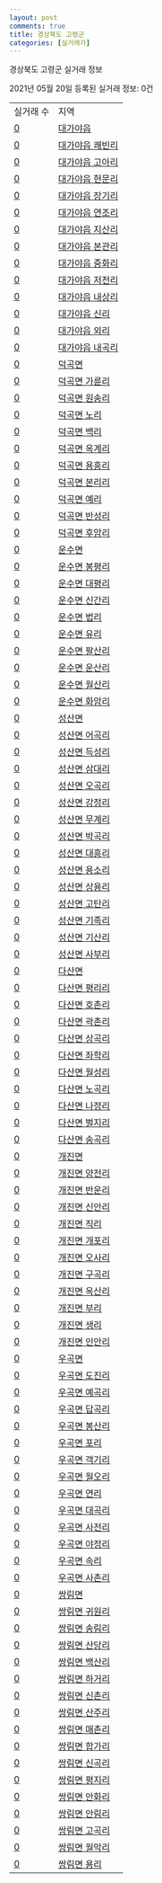 ```yaml
---
layout: post
comments: true
title: 경상북도 고령군
categories: [실거래가]
---
```


경상북도 고령군 실거래 정보

2021년 05월 20일 등록된 실거래 정보: 0건


<table>
  <tr>
    <td>실거래 수</td>
    <td>지역</td>
  </tr>

  
  <tr>
    <td><a href="4783025300.html">0</a></td>
    <td><a href="4783025300.html">대가야읍</a></td>
  </tr>
    

  <tr>
    <td><a href="4783025321.html">0</a></td>
    <td><a href="4783025321.html">대가야읍 쾌빈리</a></td>
  </tr>
    

  <tr>
    <td><a href="4783025322.html">0</a></td>
    <td><a href="4783025322.html">대가야읍 고아리</a></td>
  </tr>
    

  <tr>
    <td><a href="4783025323.html">0</a></td>
    <td><a href="4783025323.html">대가야읍 헌문리</a></td>
  </tr>
    

  <tr>
    <td><a href="4783025324.html">0</a></td>
    <td><a href="4783025324.html">대가야읍 장기리</a></td>
  </tr>
    

  <tr>
    <td><a href="4783025325.html">0</a></td>
    <td><a href="4783025325.html">대가야읍 연조리</a></td>
  </tr>
    

  <tr>
    <td><a href="4783025326.html">0</a></td>
    <td><a href="4783025326.html">대가야읍 지산리</a></td>
  </tr>
    

  <tr>
    <td><a href="4783025327.html">0</a></td>
    <td><a href="4783025327.html">대가야읍 본관리</a></td>
  </tr>
    

  <tr>
    <td><a href="4783025328.html">0</a></td>
    <td><a href="4783025328.html">대가야읍 중화리</a></td>
  </tr>
    

  <tr>
    <td><a href="4783025329.html">0</a></td>
    <td><a href="4783025329.html">대가야읍 저전리</a></td>
  </tr>
    

  <tr>
    <td><a href="4783025330.html">0</a></td>
    <td><a href="4783025330.html">대가야읍 내상리</a></td>
  </tr>
    

  <tr>
    <td><a href="4783025331.html">0</a></td>
    <td><a href="4783025331.html">대가야읍 신리</a></td>
  </tr>
    

  <tr>
    <td><a href="4783025332.html">0</a></td>
    <td><a href="4783025332.html">대가야읍 외리</a></td>
  </tr>
    

  <tr>
    <td><a href="4783025333.html">0</a></td>
    <td><a href="4783025333.html">대가야읍 내곡리</a></td>
  </tr>
    

  <tr>
    <td><a href="4783031000.html">0</a></td>
    <td><a href="4783031000.html">덕곡면</a></td>
  </tr>
    

  <tr>
    <td><a href="4783031031.html">0</a></td>
    <td><a href="4783031031.html">덕곡면 가륜리</a></td>
  </tr>
    

  <tr>
    <td><a href="4783031032.html">0</a></td>
    <td><a href="4783031032.html">덕곡면 원송리</a></td>
  </tr>
    

  <tr>
    <td><a href="4783031033.html">0</a></td>
    <td><a href="4783031033.html">덕곡면 노리</a></td>
  </tr>
    

  <tr>
    <td><a href="4783031034.html">0</a></td>
    <td><a href="4783031034.html">덕곡면 백리</a></td>
  </tr>
    

  <tr>
    <td><a href="4783031035.html">0</a></td>
    <td><a href="4783031035.html">덕곡면 옥계리</a></td>
  </tr>
    

  <tr>
    <td><a href="4783031036.html">0</a></td>
    <td><a href="4783031036.html">덕곡면 용흥리</a></td>
  </tr>
    

  <tr>
    <td><a href="4783031037.html">0</a></td>
    <td><a href="4783031037.html">덕곡면 본리리</a></td>
  </tr>
    

  <tr>
    <td><a href="4783031038.html">0</a></td>
    <td><a href="4783031038.html">덕곡면 예리</a></td>
  </tr>
    

  <tr>
    <td><a href="4783031039.html">0</a></td>
    <td><a href="4783031039.html">덕곡면 반성리</a></td>
  </tr>
    

  <tr>
    <td><a href="4783031040.html">0</a></td>
    <td><a href="4783031040.html">덕곡면 후암리</a></td>
  </tr>
    

  <tr>
    <td><a href="4783032000.html">0</a></td>
    <td><a href="4783032000.html">운수면</a></td>
  </tr>
    

  <tr>
    <td><a href="4783032030.html">0</a></td>
    <td><a href="4783032030.html">운수면 봉평리</a></td>
  </tr>
    

  <tr>
    <td><a href="4783032031.html">0</a></td>
    <td><a href="4783032031.html">운수면 대평리</a></td>
  </tr>
    

  <tr>
    <td><a href="4783032032.html">0</a></td>
    <td><a href="4783032032.html">운수면 신간리</a></td>
  </tr>
    

  <tr>
    <td><a href="4783032033.html">0</a></td>
    <td><a href="4783032033.html">운수면 법리</a></td>
  </tr>
    

  <tr>
    <td><a href="4783032034.html">0</a></td>
    <td><a href="4783032034.html">운수면 유리</a></td>
  </tr>
    

  <tr>
    <td><a href="4783032035.html">0</a></td>
    <td><a href="4783032035.html">운수면 팔산리</a></td>
  </tr>
    

  <tr>
    <td><a href="4783032036.html">0</a></td>
    <td><a href="4783032036.html">운수면 운산리</a></td>
  </tr>
    

  <tr>
    <td><a href="4783032037.html">0</a></td>
    <td><a href="4783032037.html">운수면 월산리</a></td>
  </tr>
    

  <tr>
    <td><a href="4783032038.html">0</a></td>
    <td><a href="4783032038.html">운수면 화암리</a></td>
  </tr>
    

  <tr>
    <td><a href="4783033000.html">0</a></td>
    <td><a href="4783033000.html">성산면</a></td>
  </tr>
    

  <tr>
    <td><a href="4783033035.html">0</a></td>
    <td><a href="4783033035.html">성산면 어곡리</a></td>
  </tr>
    

  <tr>
    <td><a href="4783033036.html">0</a></td>
    <td><a href="4783033036.html">성산면 득성리</a></td>
  </tr>
    

  <tr>
    <td><a href="4783033037.html">0</a></td>
    <td><a href="4783033037.html">성산면 삼대리</a></td>
  </tr>
    

  <tr>
    <td><a href="4783033038.html">0</a></td>
    <td><a href="4783033038.html">성산면 오곡리</a></td>
  </tr>
    

  <tr>
    <td><a href="4783033039.html">0</a></td>
    <td><a href="4783033039.html">성산면 강정리</a></td>
  </tr>
    

  <tr>
    <td><a href="4783033040.html">0</a></td>
    <td><a href="4783033040.html">성산면 무계리</a></td>
  </tr>
    

  <tr>
    <td><a href="4783033041.html">0</a></td>
    <td><a href="4783033041.html">성산면 박곡리</a></td>
  </tr>
    

  <tr>
    <td><a href="4783033042.html">0</a></td>
    <td><a href="4783033042.html">성산면 대흥리</a></td>
  </tr>
    

  <tr>
    <td><a href="4783033043.html">0</a></td>
    <td><a href="4783033043.html">성산면 용소리</a></td>
  </tr>
    

  <tr>
    <td><a href="4783033044.html">0</a></td>
    <td><a href="4783033044.html">성산면 상용리</a></td>
  </tr>
    

  <tr>
    <td><a href="4783033045.html">0</a></td>
    <td><a href="4783033045.html">성산면 고탄리</a></td>
  </tr>
    

  <tr>
    <td><a href="4783033046.html">0</a></td>
    <td><a href="4783033046.html">성산면 기족리</a></td>
  </tr>
    

  <tr>
    <td><a href="4783033047.html">0</a></td>
    <td><a href="4783033047.html">성산면 기산리</a></td>
  </tr>
    

  <tr>
    <td><a href="4783033048.html">0</a></td>
    <td><a href="4783033048.html">성산면 사부리</a></td>
  </tr>
    

  <tr>
    <td><a href="4783034000.html">0</a></td>
    <td><a href="4783034000.html">다산면</a></td>
  </tr>
    

  <tr>
    <td><a href="4783034031.html">0</a></td>
    <td><a href="4783034031.html">다산면 평리리</a></td>
  </tr>
    

  <tr>
    <td><a href="4783034032.html">0</a></td>
    <td><a href="4783034032.html">다산면 호촌리</a></td>
  </tr>
    

  <tr>
    <td><a href="4783034033.html">0</a></td>
    <td><a href="4783034033.html">다산면 곽촌리</a></td>
  </tr>
    

  <tr>
    <td><a href="4783034034.html">0</a></td>
    <td><a href="4783034034.html">다산면 상곡리</a></td>
  </tr>
    

  <tr>
    <td><a href="4783034035.html">0</a></td>
    <td><a href="4783034035.html">다산면 좌학리</a></td>
  </tr>
    

  <tr>
    <td><a href="4783034036.html">0</a></td>
    <td><a href="4783034036.html">다산면 월성리</a></td>
  </tr>
    

  <tr>
    <td><a href="4783034037.html">0</a></td>
    <td><a href="4783034037.html">다산면 노곡리</a></td>
  </tr>
    

  <tr>
    <td><a href="4783034038.html">0</a></td>
    <td><a href="4783034038.html">다산면 나정리</a></td>
  </tr>
    

  <tr>
    <td><a href="4783034039.html">0</a></td>
    <td><a href="4783034039.html">다산면 벌지리</a></td>
  </tr>
    

  <tr>
    <td><a href="4783034040.html">0</a></td>
    <td><a href="4783034040.html">다산면 송곡리</a></td>
  </tr>
    

  <tr>
    <td><a href="4783035000.html">0</a></td>
    <td><a href="4783035000.html">개진면</a></td>
  </tr>
    

  <tr>
    <td><a href="4783035032.html">0</a></td>
    <td><a href="4783035032.html">개진면 양전리</a></td>
  </tr>
    

  <tr>
    <td><a href="4783035033.html">0</a></td>
    <td><a href="4783035033.html">개진면 반운리</a></td>
  </tr>
    

  <tr>
    <td><a href="4783035034.html">0</a></td>
    <td><a href="4783035034.html">개진면 신안리</a></td>
  </tr>
    

  <tr>
    <td><a href="4783035035.html">0</a></td>
    <td><a href="4783035035.html">개진면 직리</a></td>
  </tr>
    

  <tr>
    <td><a href="4783035036.html">0</a></td>
    <td><a href="4783035036.html">개진면 개포리</a></td>
  </tr>
    

  <tr>
    <td><a href="4783035037.html">0</a></td>
    <td><a href="4783035037.html">개진면 오사리</a></td>
  </tr>
    

  <tr>
    <td><a href="4783035038.html">0</a></td>
    <td><a href="4783035038.html">개진면 구곡리</a></td>
  </tr>
    

  <tr>
    <td><a href="4783035039.html">0</a></td>
    <td><a href="4783035039.html">개진면 옥산리</a></td>
  </tr>
    

  <tr>
    <td><a href="4783035040.html">0</a></td>
    <td><a href="4783035040.html">개진면 부리</a></td>
  </tr>
    

  <tr>
    <td><a href="4783035041.html">0</a></td>
    <td><a href="4783035041.html">개진면 생리</a></td>
  </tr>
    

  <tr>
    <td><a href="4783035042.html">0</a></td>
    <td><a href="4783035042.html">개진면 인안리</a></td>
  </tr>
    

  <tr>
    <td><a href="4783036000.html">0</a></td>
    <td><a href="4783036000.html">우곡면</a></td>
  </tr>
    

  <tr>
    <td><a href="4783036034.html">0</a></td>
    <td><a href="4783036034.html">우곡면 도진리</a></td>
  </tr>
    

  <tr>
    <td><a href="4783036035.html">0</a></td>
    <td><a href="4783036035.html">우곡면 예곡리</a></td>
  </tr>
    

  <tr>
    <td><a href="4783036036.html">0</a></td>
    <td><a href="4783036036.html">우곡면 답곡리</a></td>
  </tr>
    

  <tr>
    <td><a href="4783036037.html">0</a></td>
    <td><a href="4783036037.html">우곡면 봉산리</a></td>
  </tr>
    

  <tr>
    <td><a href="4783036038.html">0</a></td>
    <td><a href="4783036038.html">우곡면 포리</a></td>
  </tr>
    

  <tr>
    <td><a href="4783036039.html">0</a></td>
    <td><a href="4783036039.html">우곡면 객기리</a></td>
  </tr>
    

  <tr>
    <td><a href="4783036040.html">0</a></td>
    <td><a href="4783036040.html">우곡면 월오리</a></td>
  </tr>
    

  <tr>
    <td><a href="4783036041.html">0</a></td>
    <td><a href="4783036041.html">우곡면 연리</a></td>
  </tr>
    

  <tr>
    <td><a href="4783036042.html">0</a></td>
    <td><a href="4783036042.html">우곡면 대곡리</a></td>
  </tr>
    

  <tr>
    <td><a href="4783036043.html">0</a></td>
    <td><a href="4783036043.html">우곡면 사전리</a></td>
  </tr>
    

  <tr>
    <td><a href="4783036044.html">0</a></td>
    <td><a href="4783036044.html">우곡면 야정리</a></td>
  </tr>
    

  <tr>
    <td><a href="4783036045.html">0</a></td>
    <td><a href="4783036045.html">우곡면 속리</a></td>
  </tr>
    

  <tr>
    <td><a href="4783036046.html">0</a></td>
    <td><a href="4783036046.html">우곡면 사촌리</a></td>
  </tr>
    

  <tr>
    <td><a href="4783037000.html">0</a></td>
    <td><a href="4783037000.html">쌍림면</a></td>
  </tr>
    

  <tr>
    <td><a href="4783037037.html">0</a></td>
    <td><a href="4783037037.html">쌍림면 귀원리</a></td>
  </tr>
    

  <tr>
    <td><a href="4783037038.html">0</a></td>
    <td><a href="4783037038.html">쌍림면 송림리</a></td>
  </tr>
    

  <tr>
    <td><a href="4783037039.html">0</a></td>
    <td><a href="4783037039.html">쌍림면 산당리</a></td>
  </tr>
    

  <tr>
    <td><a href="4783037040.html">0</a></td>
    <td><a href="4783037040.html">쌍림면 백산리</a></td>
  </tr>
    

  <tr>
    <td><a href="4783037041.html">0</a></td>
    <td><a href="4783037041.html">쌍림면 하거리</a></td>
  </tr>
    

  <tr>
    <td><a href="4783037042.html">0</a></td>
    <td><a href="4783037042.html">쌍림면 신촌리</a></td>
  </tr>
    

  <tr>
    <td><a href="4783037043.html">0</a></td>
    <td><a href="4783037043.html">쌍림면 산주리</a></td>
  </tr>
    

  <tr>
    <td><a href="4783037044.html">0</a></td>
    <td><a href="4783037044.html">쌍림면 매촌리</a></td>
  </tr>
    

  <tr>
    <td><a href="4783037045.html">0</a></td>
    <td><a href="4783037045.html">쌍림면 합가리</a></td>
  </tr>
    

  <tr>
    <td><a href="4783037046.html">0</a></td>
    <td><a href="4783037046.html">쌍림면 신곡리</a></td>
  </tr>
    

  <tr>
    <td><a href="4783037047.html">0</a></td>
    <td><a href="4783037047.html">쌍림면 평지리</a></td>
  </tr>
    

  <tr>
    <td><a href="4783037048.html">0</a></td>
    <td><a href="4783037048.html">쌍림면 안화리</a></td>
  </tr>
    

  <tr>
    <td><a href="4783037049.html">0</a></td>
    <td><a href="4783037049.html">쌍림면 안림리</a></td>
  </tr>
    

  <tr>
    <td><a href="4783037050.html">0</a></td>
    <td><a href="4783037050.html">쌍림면 고곡리</a></td>
  </tr>
    

  <tr>
    <td><a href="4783037051.html">0</a></td>
    <td><a href="4783037051.html">쌍림면 월막리</a></td>
  </tr>
    

  <tr>
    <td><a href="4783037052.html">0</a></td>
    <td><a href="4783037052.html">쌍림면 용리</a></td>
  </tr>
    


</table>
    